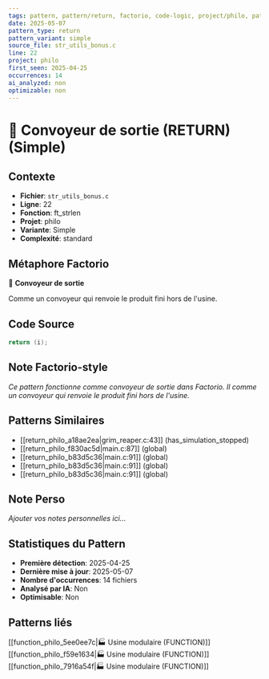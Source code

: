 ```yaml
---
tags: pattern, pattern/return, factorio, code-logic, project/philo, pattern/variant/simple
date: 2025-05-07
pattern_type: return
pattern_variant: simple
source_file: str_utils_bonus.c
line: 22
project: philo
first_seen: 2025-04-25
occurrences: 14
ai_analyzed: non
optimizable: non
---
```


# 🚚 Convoyeur de sortie (RETURN) (Simple)

## Contexte
- **Fichier**: `str_utils_bonus.c`
- **Ligne**: 22
- **Fonction**: ft_strlen
- **Projet**: philo
- **Variante**: Simple
- **Complexité**: standard

## Métaphore Factorio
🚚 **Convoyeur de sortie**

Comme un convoyeur qui renvoie le produit fini hors de l'usine.

## Code Source
```c
return (i);
```

## Note Factorio-style
*Ce pattern fonctionne comme convoyeur de sortie dans Factorio. Il comme un convoyeur qui renvoie le produit fini hors de l'usine.*

## Patterns Similaires
- [[return_philo_a18ae2ea|grim_reaper.c:43]] (has_simulation_stopped)
- [[return_philo_f830ac5d|main.c:87]] (global)
- [[return_philo_b83d5c36|main.c:91]] (global)
- [[return_philo_b83d5c36|main.c:91]] (global)
- [[return_philo_b83d5c36|main.c:91]] (global)

## Note Perso
*Ajouter vos notes personnelles ici...*

## Statistiques du Pattern
- **Première détection**: 2025-04-25
- **Dernière mise à jour**: 2025-05-07
- **Nombre d'occurrences**: 14 fichiers
- **Analysé par IA**: Non
- **Optimisable**: Non

## Patterns liés
[[function_philo_5ee0ee7c|🏭 Usine modulaire (FUNCTION)]]
[[function_philo_f59e1634|🏭 Usine modulaire (FUNCTION)]]
[[function_philo_7916a54f|🏭 Usine modulaire (FUNCTION)]]

